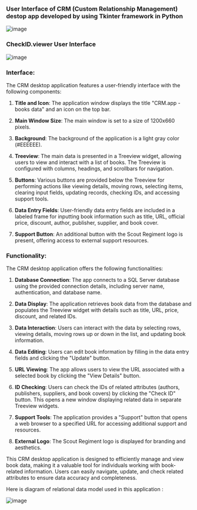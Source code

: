 ### User Interface of CRM (Custom Relationship Management) destop app developed by using Tkinter framework in Python

![image](https://github.com/KhaiHuy123/scrape_tool/assets/86825653/1391bf14-2c5e-46bb-ac64-2a0aef764004)

### CheckID.viewer User Interface

![image](https://github.com/KhaiHuy123/scrape_tool/assets/86825653/301659d6-f7b3-4bdf-a69b-664cd2a8b12e)

### Interface:
The CRM desktop application features a user-friendly interface with the following components:

1. **Title and Icon**: The application window displays the title "CRM.app - books data" and an icon on the top bar.

2. **Main Window Size**: The main window is set to a size of 1200x660 pixels.

3. **Background**: The background of the application is a light gray color (#EEEEEE).

4. **Treeview**: The main data is presented in a Treeview widget, allowing users to view and interact with a list of books. The Treeview is configured with columns, headings, and scrollbars for navigation.

5. **Buttons**: Various buttons are provided below the Treeview for performing actions like viewing details, moving rows, selecting items, clearing input fields, updating records, checking IDs, and accessing support tools.

6. **Data Entry Fields**: User-friendly data entry fields are included in a labeled frame for inputting book information such as title, URL, official price, discount, author, publisher, supplier, and book cover.

7. **Support Button**: An additional button with the Scout Regiment logo is present, offering access to external support resources.

### Functionality:
The CRM desktop application offers the following functionalities:

1. **Database Connection**: The app connects to a SQL Server database using the provided connection details, including server name, authentication, and database name.

2. **Data Display**: The application retrieves book data from the database and populates the Treeview widget with details such as title, URL, price, discount, and related IDs.

3. **Data Interaction**: Users can interact with the data by selecting rows, viewing details, moving rows up or down in the list, and updating book information.

4. **Data Editing**: Users can edit book information by filling in the data entry fields and clicking the "Update" button.

5. **URL Viewing**: The app allows users to view the URL associated with a selected book by clicking the "View Details" button.

6. **ID Checking**: Users can check the IDs of related attributes (authors, publishers, suppliers, and book covers) by clicking the "Check ID" button. This opens a new window displaying related data in separate Treeview widgets.

7. **Support Tools**: The application provides a "Support" button that opens a web browser to a specified URL for accessing additional support and resources.

8. **External Logo**: The Scout Regiment logo is displayed for branding and aesthetics.

This CRM desktop application is designed to efficiently manage and view book data, making it a valuable tool for individuals working with book-related information. Users can easily navigate, update, and check related attributes to ensure data accuracy and completeness.

Here is diagram of relational data model used in this application :

![image](https://github.com/KhaiHuy123/scrape_tool/assets/86825653/ca599e1e-2728-46ac-9ff1-e0e64fc2e95b)

